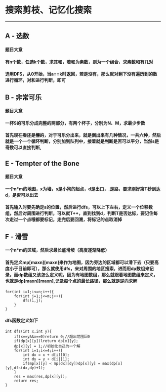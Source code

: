 # 搜索剪枝、记忆化搜索
* * * 
## A - 选数

#### 题目大意

#### 有n个数，任选k个数，求其和，若和为素数，则为一个组合，求素数和有几对

#### 选用DFS，从0开始，当a==k时返回，若是没有，那么就对剩下没有遍历到的数进行循环，对和进行判断，即可


## B - 非常可乐

#### 题目大意

#### 一杯S的可乐分成完整的两部分，有两个杯子，分别为N、M，求最少步数

#### 首先~~现在看还是懵的~~，对于可乐分出来，就是倒出来有几种情况，一共六种，然后就是一个一个循环判断，分别加到队列中，接着就是判断是否可以平分，当然s是奇数可以直接判断,


## E - Tempter of the Bone

#### 题目大意

#### 一个n*m的地图，x为墙，s是小狗的起点，d是出口，.是路，要求刚好第T秒到达d，是否可以出去

#### 首先输入时要先确定s的位置，然后进行dfs，可以上下左右，定义一个位移数组，然后对周围进行判断，可以就T++，直到找到d，判断T是否达标，要记住每次走过一个点哦都要标记，走完后要回溯，将标记的点取消掉


## F - 滑雪

#### 一个n*m的区域，然后求最长底滑坡（高度逐渐降低）

#### 首先定义mp[maxn][maxn]来作为地图，因为旁边的区域都可以滑下去（只要高度小于目前即可），那么就使用dfs，来对周围的地区搜索，进而用dp数组来记录，而dp数组又该怎么定义呢，因为有地图数组，那么就跟着地图数组来定义，也就是dp[maxn][maxn],记录每个点的最长路径，那么就是逆向求解
```
for(int i=1;i<=n;i++){
    for(int j=1;j<=m;j++){
        dfs(i,j);
    }
}
```
#### dfs函数定义如下
```
int dfs(int x,int y){
    if(x==y&&x==0)return 0;//超出范围回0
    if(dp[x][y])lreturn dp[x][y];
    dp[x][y] = 1;//初始化自己为一个解
    for(int i=1;i<=4;i++){
        int dx = x + d[i][0];
        int dy = y + d[i][1];
        if(mp[x][y] < mp[dx][dy])dp[x][y] = max(dp[x][y],dfs(dx,dy)+1);
    }
    res = max(res,dp[x][y]);
    return res;
}
```